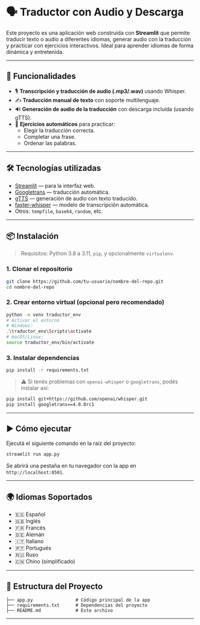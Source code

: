 # 🗣️ Traductor con Audio y Descarga

Este proyecto es una aplicación web construida con **Streamlit** que permite traducir texto o audio a diferentes idiomas, generar audio con la traducción y practicar con ejercicios interactivos. Ideal para aprender idiomas de forma dinámica y entretenida.

---

## 🚀 Funcionalidades

- 🎙️ **Transcripción y traducción de audio (.mp3/.wav)** usando Whisper.
- ✍️ **Traducción manual de texto** con soporte multilenguaje.
- 🔊 **Generación de audio de la traducción** con descarga incluida (usando gTTS).
- 🧩 **Ejercicios automáticos** para practicar:
  - Elegir la traducción correcta.
  - Completar una frase.
  - Ordenar las palabras.

---

## 🛠️ Tecnologías utilizadas

- [Streamlit](https://streamlit.io/) — para la interfaz web.
- [Googletrans](https://pypi.org/project/googletrans/) — traducción automática.
- [gTTS](https://pypi.org/project/gTTS/) — generación de audio con texto traducido.
- [faster-whisper](https://github.com/guillaumekln/faster-whisper) — modelo de transcripción automática.
- Otros: `tempfile`, `base64`, `random`, etc.

---

## 📦 Instalación

> Requisitos: Python 3.8 a 3.11, `pip`, y opcionalmente `virtualenv`.

### 1. Clonar el repositorio

```bash
git clone https://github.com/tu-usuario/nombre-del-repo.git
cd nombre-del-repo
```

### 2. Crear entorno virtual (opcional pero recomendado)

```bash
python -m venv traductor_env
# Activar el entorno
# Windows:
.\traductor_env\Scripts\activate
# macOS/Linux:
source traductor_env/bin/activate
```

### 3. Instalar dependencias

```bash
pip install -r requirements.txt
```

> ⚠️ Si tenés problemas con `openai-whisper` o `googletrans`, podés instalar así:

```bash
pip install git+https://github.com/openai/whisper.git
pip install googletrans==4.0.0rc1
```

---

## ▶️ Cómo ejecutar

Ejecutá el siguiente comando en la raíz del proyecto:

```bash
streamlit run app.py
```

Se abrirá una pestaña en tu navegador con la app en `http://localhost:8501`.

---

## 🌍 Idiomas Soportados

- 🇪🇸 Español
- 🇬🇧 Inglés
- 🇫🇷 Francés
- 🇩🇪 Alemán
- 🇮🇹 Italiano
- 🇵🇹 Portugués
- 🇷🇺 Ruso
- 🇨🇳 Chino (simplificado)

---

## 📁 Estructura del Proyecto

```
├── app.py                # Código principal de la app
├── requirements.txt      # Dependencias del proyecto
├── README.md             # Este archivo
```

---
